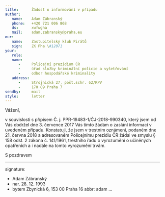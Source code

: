 ```yaml
---
title:      Žádost o informování v případu
author:
   name:    Adam Zábranský
   phone:   +420 721 006 868
   ds:      xwfwgha
   mail:    adam.zabransky@praha.eu
our:
   name:    Zastupitelský klub Pirátů
   sign:    ZK Pha \#12071
your:
   role:    
   name:    
      -     Policejní prezidium ČR
      -     úřad služby kriminální policie a vyšetřování
      -     odbor hospodářské kriminality
   address:
      -     Strojnická 27, pošt.schr. 62/KPV
      -     170 89 Praha 7
sendby:     mail
style:      letter
---
```


Vážení,

v souvislosti s přípisem Č. j. PPR-19483-1/ČJ-2018-990340, který jsem od Vás obdržel dne 3. července 2017 Vás tímto žádám o zaslání informací v uvedeném případu. Konstatuji, že jsem v trestním oznámení, podaném dne 21. června 2018 a adresovaném Policejnímu prezidiu ČR žádal ve smyslu § 158 odst. 2 zákona č. 141/1961, trestního řádu o vyrozumění o učiněných opatřeních a i nadále na tomto vyrozumění trvám. 

S pozdravem

---
signature:
  - Adam Zábranský
  - nar. 28. 12. 1993
  - bytem Zbynická 6, 153 00 Praha 16
abbr:       adam
...
